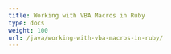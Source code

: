 ```yaml
---
title: Working with VBA Macros in Ruby
type: docs
weight: 100
url: /java/working-with-vba-macros-in-ruby/
---
```


